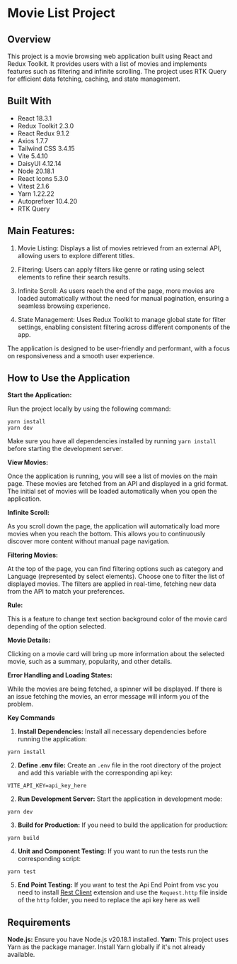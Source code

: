 # Movie List Project
## Overview
This project is a movie browsing web application built using React and Redux Toolkit. It provides users with a list of movies and implements features such as filtering and infinite scrolling. The project uses RTK Query for efficient data fetching, caching, and state management.

## Built With
- React 18.3.1
- Redux Toolkit 2.3.0
- React Redux 9.1.2
- Axios 1.7.7
- Tailwind CSS 3.4.15
- Vite 5.4.10
- DaisyUI 4.12.14
- Node 20.18.1
- React Icons 5.3.0
- Vitest 2.1.6
- Yarn 1.22.22
- Autoprefixer 10.4.20
- RTK Query

## Main Features:

1. Movie Listing: Displays a list of movies retrieved from an external API, allowing users to explore different titles.

2. Filtering: Users can apply filters like genre or rating using select elements to refine their search results.

3. Infinite Scroll: As users reach the end of the page, more movies are loaded automatically without the need for manual pagination, ensuring a seamless browsing experience.

4. State Management: Uses Redux Toolkit to manage global state for filter settings, enabling consistent filtering across different components of the app.

The application is designed to be user-friendly and performant, with a focus on responsiveness and a smooth user experience.

## How to Use the Application
**Start the Application:**

Run the project locally by using the following command:

```
yarn install
yarn dev
```

Make sure you have all dependencies installed by running `yarn install` before starting the development server.

**View Movies:**

Once the application is running, you will see a list of movies on the main page. These movies are fetched from an API and displayed in a grid format. The initial set of movies will be loaded automatically when you open the application.

**Infinite Scroll:**

As you scroll down the page, the application will automatically load more movies when you reach the bottom. This allows you to continuously discover more content without manual page navigation.

**Filtering Movies:**

At the top of the page, you can find filtering options such as category and Language (represented by select elements).
Choose one to filter the list of displayed movies. The filters are applied in real-time, fetching new data from the API to match your preferences.

**Rule:**

This is a feature to change text section background color of the movie card depending of the option selected.

**Movie Details:**

Clicking on a movie card will bring up more information about the selected movie, such as a summary, popularity, and other details.

**Error Handling and Loading States:**

While the movies are being fetched, a spinner will be displayed.
If there is an issue fetching the movies, an error message will inform you of the problem.

**Key Commands**
1. **Install Dependencies:** Install all necessary dependencies before running the application:

`yarn install`

2. **Define .env file:** Create an  `.env` file in the root directory of the project and add this variable with the corresponding api key:

`VITE_API_KEY=api_key_here`

2. **Run Development Server:** Start the application in development mode:

`yarn dev`

3. **Build for Production:** If you need to build the application for production:

`yarn build`

4. **Unit and Component Testing:** If you want to run the tests run the corresponding script:

`yarn test`

5. **End Point Testing:** If you want to test the Api End Point from vsc you need to install [Rest Client](https://marketplace.visualstudio.com/items?itemName=humao.rest-client) extension and use the `Request.http` file inside of the `http` folder, you need to replace the api key here as well

## Requirements
**Node.js:** Ensure you have Node.js v20.18.1 installed.
**Yarn:** This project uses Yarn as the package manager. Install Yarn globally if it's not already available.
